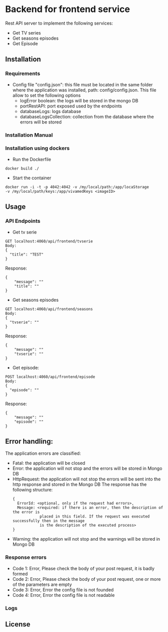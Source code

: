 # Backend for frontend service
Rest API server to implement the following services:
* Get TV series
* Get seasons episodes
* Get Episode


## Installation
### Requirements
* Config file "config.json": this file must be located in the same folder where
the application was installed, path: config/config.json.
This file allow to set the following options
  * logError boolean: the logs will be stored in the mongo DB
  * portRestAPI: port exposed used by the endpoints
  * databaseLogs: logs database
  * databaseLogsCollection: collection from the database where the errors will be stored

### Installation Manual

### Installation using dockers

* Run the Dockerfile
```
docker build ./
```
* Start the container
```
docker run -i -t -p 4042:4042 -v /my/local/path:/app/locaStorage
-v /my/local/path/keys:/app/vivamedKeys <imageID>
```


## Usage
### API Endpoints
* Get tv serie
```
GET localhost:4060/api/frontend/tvserie
Body:
{
  "title": "TEST"
}
```
Response:
```
{
    "message": ""
    "title": ""
}
```

* Get seasons episodes
```
GET localhost:4060/api/frontend/seasons
Body:
{
  "tvserie": ""
}
```
Response:
```
{
    "message": ""
    "tvserie": ""
}
```

* Get episode:
```
POST localhost:4060/api/frontend/episode
Body:
{
  "episode": ""
}
```
Response:
```
{
    "message": ""
    "episode": ""
}
```


## Error handling:
The application errors are classified:
* Fatal: the application will be closed
* Error: the application will not stop and the errors will be stored in Mongo DB
* HttpRequest: the application will not stop the errors will be sent into the
  http response and stored in the Mongo DB
  The response has the following structure:
  ```
  {
    ErrorId: <optional, only if the request had errors>,
    Message: <required: if there is an error, then the description of the error is
              placed in this field. If the request was executed successfully then in the message
              is the description of the executed process>
  }
  ```
* Warning: the application will not stop and the warnings will be stored in Mongo DB


### Response errors
* Code 1: Error, Please check the body of your post request, it is badly formed
* Code 2: Error, Please check the body of your post request, one or more of the parameters
are empty
* Code 3: Error, Error the config file is not founded
* Code 4: Error, Error the config file is not readable


### Logs
## License
